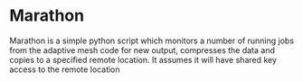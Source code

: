 # Marathon
Marathon is a simple python script which monitors a number of running jobs from the adaptive mesh code for new output, compresses the data and copies to a specified remote location. It assumes it will have shared key access to the remote location
